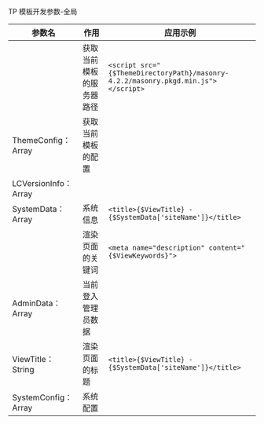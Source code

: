 TP 模板开发参数-全局

| 参数名               | 作用                     | 应用示例                                                     |
| -------------------- | ------------------------ | ------------------------------------------------------------ |
|                      | 获取当前模板的服务器路径 | `<script src="{$ThemeDirectoryPath}/masonry-4.2.2/masonry.pkgd.min.js"></script>` |
| ThemeConfig：Array   | 获取当前模板的配置       |                                                              |
| LCVersionInfo：Array |                          |                                                              |
| SystemData：Array    | 系统信息                 | `<title>{$ViewTitle} - {$SystemData['siteName']}</title>`    |
|                      | 渲染页面的关键词         | `<meta name="description" content="{$ViewKeywords}">`        |
| AdminData：Array     | 当前登入管理员数据       |                                                              |
| ViewTitle：String    | 渲染页面的标题           | `<title>{$ViewTitle} - {$SystemData['siteName']}</title>`    |
| SystemConfig：Array  | 系统配置                 |                                                              |